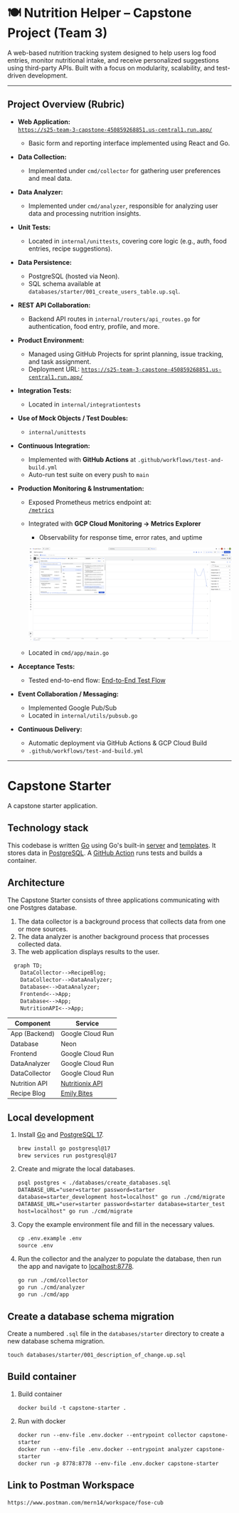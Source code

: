 # 🍽️ Nutrition Helper – Capstone Project (Team 3)

A web-based nutrition tracking system designed to help users log food entries, monitor nutritional intake, and receive personalized suggestions using third-party APIs. Built with a focus on modularity, scalability, and test-driven development.

---

## Project Overview (Rubric)

- **Web Application:**  
  [`https://s25-team-3-capstone-450859268851.us-central1.run.app/`](https://s25-team-3-capstone-450859268851.us-central1.run.app/)
    - Basic form and reporting interface implemented using React and Go.

- **Data Collection:**
    - Implemented under `cmd/collector` for gathering user preferences and meal data.

- **Data Analyzer:**
    - Implemented under `cmd/analyzer`, responsible for analyzing user data and processing nutrition insights.

- **Unit Tests:**
    - Located in `internal/unittests`, covering core logic (e.g., auth, food entries, recipe suggestions).

- **Data Persistence:**
    - PostgreSQL (hosted via Neon).
    - SQL schema available at `databases/starter/001_create_users_table.up.sql`.

- **REST API Collaboration:**
    - Backend API routes in `internal/routers/api_routes.go` for authentication, food entry, profile, and more.

- **Product Environment:**
    - Managed using GitHub Projects for sprint planning, issue tracking, and task assignment.
    - Deployment URL: [`https://s25-team-3-capstone-450859268851.us-central1.run.app/`](https://s25-team-3-capstone-450859268851.us-central1.run.app/)

- **Integration Tests:**
    - Located in `internal/integrationtests`

- **Use of Mock Objects / Test Doubles:**
  - `internal/unittests`

- **Continuous Integration:**
    - Implemented with **GitHub Actions** at `.github/workflows/test-and-build.yml`
    - Auto-run test suite on every push to `main`

- **Production Monitoring & Instrumentation:**
    - Exposed Prometheus metrics endpoint at:  
      [`/metrics`](https://s25-team-3-capstone-450859268851.us-central1.run.app/metrics)
  - Integrated with **GCP Cloud Monitoring → Metrics Explorer**
      - Observability for response time, error rates, and uptime

      ![GCP Cloud Monitoring](GCPCloudMonitoring.png)
  - Located in `cmd/app/main.go`

- **Acceptance Tests:**
    - Tested end-to-end flow: [End-to-End Test Flow](https://drive.google.com/file/d/1gQB7o1rmXu9C5WKvPWd2KbT43f4SJg3H/view?usp=sharing)

- **Event Collaboration / Messaging:**
    - Implemented Google Pub/Sub
    - Located in `internal/utils/pubsub.go`

- **Continuous Delivery:**
    - Automatic deployment via GitHub Actions & GCP Cloud Build
    - `.github/workflows/test-and-build.yml`





---

# Capstone Starter

A capstone starter application.

## Technology stack

This codebase is written [Go](https://go.dev/) using Go's built-in [server](https://pkg.go.dev/net/http) and [templates](https://pkg.go.dev/html/template).
It stores data in [PostgreSQL](https://www.postgresql.org/).
A [GitHub Action](https://github.com/features/actions) runs tests and builds a container.

## Architecture

The Capstone Starter consists of three applications communicating with one Postgres database.

1.  The data collector is a background process that collects data from one or more sources.
1.  The data analyzer is another background process that processes collected data.
1.  The web application displays results to the user.

```mermaid
  graph TD;
    DataCollector-->RecipeBlog;
    DataCollector-->DataAnalyzer;
    Database<-->DataAnalyzer;
    Frontend<-->App;
    Database<-->App;
    NutritionAPI<-->App;
```

| Component     | Service                                                                        |
| ------------- | ------------------------------------------------------------------------------ |
| App (Backend) | Google Cloud Run                                                               |
| Database      | Neon                                                                           |
| Frontend      | Google Cloud Run                                                               |
| DataAnalyzer  | Google Cloud Run                                                               |
| DataCollector | Google Cloud Run                                                               |
| Nutrition API | [Nutritionix API](https://trackapi.nutritionix.com/v2/natural/nutrients) |
| Recipe Blog   | [Emily Bites](https://emilybites.com/2010/12)                                  |

## Local development

1.  Install [Go](https://formulae.brew.sh/formula/go) and [PostgreSQL 17](https://formulae.brew.sh/formula/postgresql@17).

    ```shell
    brew install go postgresql@17
    brew services run postgresql@17
    ```

1.  Create and migrate the local databases.

    ```shell
    psql postgres < ./databases/create_databases.sql
    DATABASE_URL="user=starter password=starter database=starter_development host=localhost" go run ./cmd/migrate
    DATABASE_URL="user=starter password=starter database=starter_test host=localhost" go run ./cmd/migrate
    ```

1.  Copy the example environment file and fill in the necessary values.

    ```shell
    cp .env.example .env
    source .env
    ```

1.  Run the collector and the analyzer to populate the database, then run the app and navigate to
    [localhost:8778](http://localhost:8778).

    ```shell
    go run ./cmd/collector
    go run ./cmd/analyzer
    go run ./cmd/app
    ```

## Create a database schema migration

Create a numbered `.sql` file in the `databases/starter` directory to create a new database schema migration.

```shell
touch databases/starter/001_description_of_change.up.sql
```

## Build container

1. Build container

   ```shell
   docker build -t capstone-starter .
   ```

1. Run with docker
   ```shell
   docker run --env-file .env.docker --entrypoint collector capstone-starter
   docker run --env-file .env.docker --entrypoint analyzer capstone-starter
   docker run -p 8778:8778 --env-file .env.docker capstone-starter
   ```

## Link to Postman Workspace

```
https://www.postman.com/mern14/workspace/fose-cub
```
